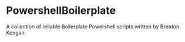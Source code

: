 PowershellBoilerplate
=====================

A collection of reliable Boilerplate Powershell scripts written by Brenton Keegan
